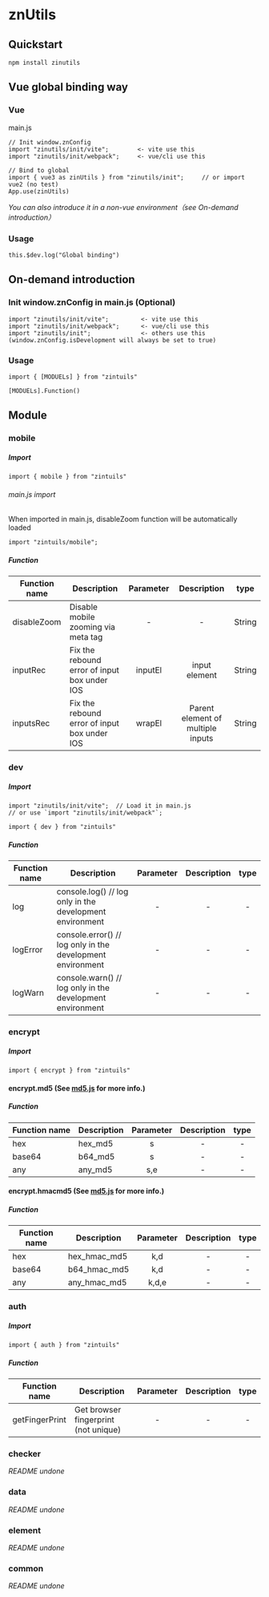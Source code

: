 # znUtils

## Quickstart

```
npm install zinutils
```

## Vue global binding way

### Vue
main.js
```
// Init window.znConfig
import "zinutils/init/vite";        <- vite use this
import "zinutils/init/webpack";     <- vue/cli use this

// Bind to global
import { vue3 as zinUtils } from "zinutils/init";     // or import vue2 (no test)
App.use(zinUtils)
```
*You can also introduce it in a non-vue environment（see On-demand introduction）*

### Usage

```
this.$dev.log("Global binding")
```
## On-demand introduction
### Init window.znConfig in main.js (Optional)
```
import "zinutils/init/vite";         <- vite use this
import "zinutils/init/webpack";      <- vue/cli use this
import "zinutils/init";              <- others use this (window.znConfig.isDevelopment will always be set to true)
```

### Usage
```
import { [MODUELs] } from "zintuils"

[MODUELs].Function()
```

## Module

### mobile
##### Import
```
import { mobile } from "zintuils"
```
###### main.js import
When imported in main.js, disableZoom function will be automatically loaded
```
import "zintuils/mobile";
```

##### Function

| Function name | Description                                  | Parameter |            Description            |  type  |
| ------------- | -------------------------------------------- | :-------: | :-------------------------------: | :----: |
| disableZoom   | Disable mobile zooming via meta tag          |     -     |                 -                 | String |
| inputRec      | Fix the rebound error of input box under IOS |  inputEl  |           input element           | String |
| inputsRec     | Fix the rebound error of input box under IOS |  wrapEl   | Parent element of multiple inputs | String |


### dev
##### Import
```
import "zinutils/init/vite";  // Load it in main.js
// or use `import "zinutils/init/webpack"`;

import { dev } from "zintuils"
```
##### Function
| Function name | Description                                                | Parameter | Description | type  |
| ------------- | ---------------------------------------------------------- | :-------: | :---------: | :---: |
| log           | console.log() // log only in the development environment   |     -     |      -      |   -   |
| logError      | console.error() // log only in the development environment |     -     |      -      |   -   |
| logWarn       | console.warn() // log only in the development environment  |     -     |      -      |   -   |


### encrypt
##### Import
```
import { encrypt } from "zintuils"
```
#### encrypt.md5 (See [md5.js](http://pajhome.org.uk/crypt/md5) for more info.)
##### Function
| Function name | Description | Parameter | Description | type  |
| ------------- | ----------- | :-------: | :---------: | :---: |
| hex           | hex_md5     |     s     |      -      |   -   |
| base64        | b64_md5     |     s     |      -      |   -   |
| any           | any_md5     |    s,e    |      -      |   -   |

#### encrypt.hmacmd5 (See [md5.js](http://pajhome.org.uk/crypt/md5) for more info.)
##### Function
| Function name | Description  | Parameter | Description | type  |
| ------------- | ------------ | :-------: | :---------: | :---: |
| hex           | hex_hmac_md5 |    k,d    |      -      |   -   |
| base64        | b64_hmac_md5 |    k,d    |      -      |   -   |
| any           | any_hmac_md5 |   k,d,e   |      -      |   -   |

### auth
##### Import
```
import { auth } from "zintuils"
```
##### Function
| Function name  | Description                          | Parameter | Description | type  |
| -------------- | ------------------------------------ | :-------: | :---------: | :---: |
| getFingerPrint | Get browser fingerprint (not unique) |     -     |      -      |   -   |



### checker
*README undone*

### data
*README undone*

### element
*README undone*

### common
*README undone*
